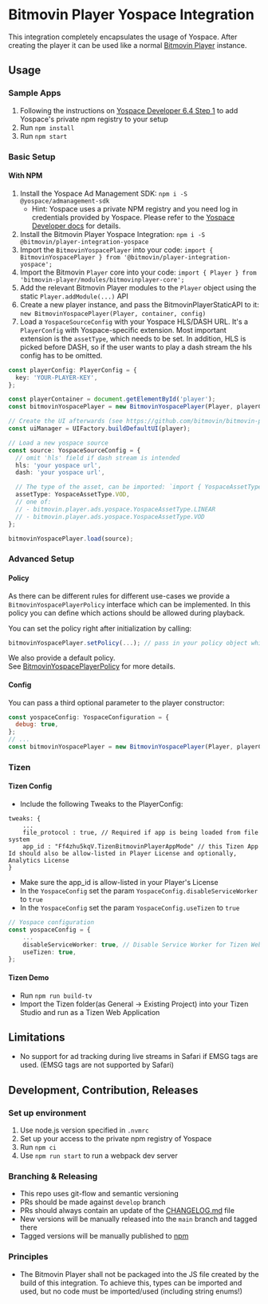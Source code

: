 # Bitmovin Player Yospace Integration

This integration completely encapsulates the usage of Yospace. After creating the player it can be used like a normal [Bitmovin Player](https://bitmovin.com/docs/player) instance.

## Usage

### Sample Apps

1. Following the instructions on [Yospace Developer 6.4 Step 1](https://developer.yospace.com/sdk-documentation/javascript/userguide/latest/en/downloads.html#running-a-sample-app) to add Yospace's private npm registry to your setup
2. Run `npm install`
3. Run `npm start`

### Basic Setup

#### With NPM

1. Install the Yospace Ad Management SDK: `npm i -S @yospace/admanagement-sdk`
   - Hint: Yospace uses a private NPM registry and you need log in credentials provided by Yospace. Please refer to the [Yospace Developer docs](https://developer.yospace.com/sdk-documentation/javascript/userguide/latest/en/downloads.html#running-a-sample-app) for details.
2. Install the Bitmovin Player Yospace Integration: `npm i -S @bitmovin/player-integration-yospace`
3. Import the `BitmovinYospacePlayer` into your code: `import { BitmovinYospacePlayer } from '@bitmovin/player-integration-yospace';`
4. Import the Bitmovin `Player` core into your code: `import { Player } from 'bitmovin-player/modules/bitmovinplayer-core';`
5. Add the relevant Bitmovin Player modules to the `Player` object using the static `Player.addModule(...)` API
6. Create a new player instance, and pass the BitmovinPlayerStaticAPI to it: `new BitmovinYospacePlayer(Player, container, config)`
7. Load a `YospaceSourceConfig` with your Yospace HLS/DASH URL. It's a `PlayerConfig` with Yospace-specific extension. Most important extension is the `assetType`, which needs to be set. In addition, HLS is picked before DASH, so if the user wants to play a dash stream the hls config has to be omitted.

```ts
const playerConfig: PlayerConfig = {
  key: 'YOUR-PLAYER-KEY',
};

const playerContainer = document.getElementById('player');
const bitmovinYospacePlayer = new BitmovinYospacePlayer(Player, playerContainer, playerConfig);

// Create the UI afterwards (see https://github.com/bitmovin/bitmovin-player-ui for details)
const uiManager = UIFactory.buildDefaultUI(player);

// Load a new yospace source
const source: YospaceSourceConfig = {
  // omit 'hls' field if dash stream is intended
  hls: 'your yospace url',
  dash: 'your yospace url',

  // The type of the asset, can be imported: `import { YospaceAssetType } from '@bitmovin/player-integration-yospace';`
  assetType: YospaceAssetType.VOD,
  // one of:
  // - bitmovin.player.ads.yospace.YospaceAssetType.LINEAR
  // - bitmovin.player.ads.yospace.YospaceAssetType.VOD
};

bitmovinYospacePlayer.load(source);
```

### Advanced Setup

#### Policy

As there can be different rules for different use-cases we provide a `BitmovinYospacePlayerPolicy` interface which can be implemented.
In this policy you can define which actions should be allowed during playback.

You can set the policy right after initialization by calling:

```js
bitmovinYospacePlayer.setPolicy(...); // pass in your policy object which implements BitmovinYospacePlayerPolicy
```

We also provide a default policy.  
See [BitmovinYospacePlayerPolicy](./src/ts/BitmovinYospacePlayerPolicy.ts) for more details.

#### Config

You can pass a third optional parameter to the player constructor:

```js
const yospaceConfig: YospaceConfiguration = {
  debug: true,
};
// ...
const bitmovinYospacePlayer = new BitmovinYospacePlayer(Player, playerContainer, conf, yospaceConfig);
```

### Tizen

#### Tizen Config

- Include the following Tweaks to the PlayerConfig:

```
tweaks: {
    ...
    file_protocol : true, // Required if app is being loaded from file system
    app_id : "Ff4zhu5kqV.TizenBitmovinPlayerAppMode" // this Tizen App Id should also be allow-listed in Player License and optionally, Analytics License
}
```

- Make sure the app_id is allow-listed in your Player's License
- In the `YospaceConfig` set the param `YospaceConfig.disableServiceWorker` to `true`
- In the `YospaceConfig` set the param `YospaceConfig.useTizen` to `true`

```ts
// Yospace configuration
const yospaceConfig = {
    ...
    disableServiceWorker: true, // Disable Service Worker for Tizen Web App use
    useTizen: true,
};
```

#### Tizen Demo

- Run `npm run build-tv`
- Import the Tizen folder(as General -> Existing Project) into your Tizen Studio and run as a Tizen Web Application

## Limitations

- No support for ad tracking during live streams in Safari if EMSG tags are used. (EMSG tags are not supported by Safari)

## Development, Contribution, Releases

### Set up environment

1. Use node.js version specified in `.nvmrc`
2. Set up your access to the private npm registry of Yospace
3. Run `npm ci`
4. Use `npm run start` to run a webpack dev server

### Branching & Releasing

- This repo uses git-flow and semantic versioning
- PRs should be made against `develop` branch
- PRs should always contain an update of the [CHANGELOG.md](CHANGELOG.md) file
- New versions will be manually released into the `main` branch and tagged there
- Tagged versions will be manually published to [npm](https://www.npmjs.com/package/@bitmovin/player-integration-yospace)

### Principles

- The Bitmovin Player shall not be packaged into the JS file created by the build of this integration. To achieve this, types can be imported and used, but no code must be imported/used (including string enums!)
